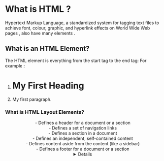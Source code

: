 # What is HTML ?
Hypertext Markup Language, a standardized system for tagging text files to achieve font, colour, graphic, and hyperlink effects on World Wide Web pages , also have many elements .

## What is an HTML Element?
The HTML element is everything from the start tag to the end tag:
For example :
1. <h1>My First Heading</h1>
2. <p>My first paragraph.</p>

### What is HTML Layout Elements?
<header> - Defines a header for a document or a section
<nav> - Defines a set of navigation links
<section> - Defines a section in a document
<article> - Defines an independent, self-contained content
<aside> - Defines content aside from the content (like a sidebar)
<footer> - Defines a footer for a document or a section
<details> - Defines additional details that the user can open and close on demand

  
![HTML layout](https://data-flair.training/blogs/wp-content/uploads/sites/2/2020/07/html-layout-normal-img-2.jpg)

#### What is JAVA ..I will tell you ,NOW!
This means all Java programs are multiplatform and can run on different platforms

for more help can you read java book [JAVA](http://bedford-computing.co.uk/learning/wp-content/uploads/2015/10/JavaScript-and-JQuery-Interactive-Front-End-Web-Development-Chapter-1-The-ABC-of-Programming.pdf)


> ![My github](https://github.com/ayahalbarik)
> 
